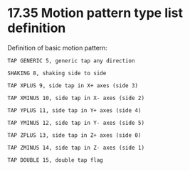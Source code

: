 # 17.35 Motion pattern type list definition 

Definition of basic motion pattern:

```
TAP GENERIC 5, generic tap any direction
```

```
SHAKING 8, shaking side to side
```

```
TAP XPLUS 9, side tap in X+ axes (side 3)
```

```
TAP XMINUS 10, side tap in X- axes (side 2)
```

```
TAP YPLUS 11, side tap in Y+ axes (side 4)
```

```
TAP YMINUS 12, side tap in Y- axes (side 5)
```

```
TAP ZPLUS 13, side tap in Z+ axes (side 0)
```

```
TAP ZMINUS 14, side tap in Z- axes (side 1)
```

```
TAP DOUBLE 15, double tap flag
```



